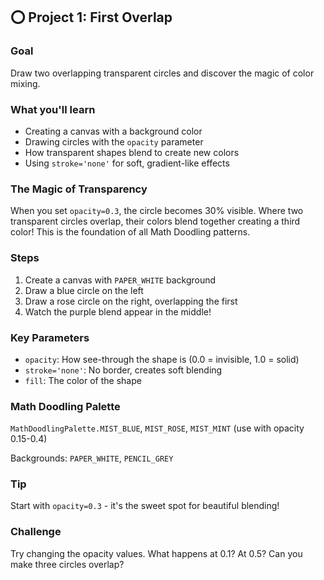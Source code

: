 ## ⭕ Project 1: First Overlap

### Goal
Draw two overlapping transparent circles and discover the magic of color mixing.

### What you'll learn
- Creating a canvas with a background color
- Drawing circles with the `opacity` parameter
- How transparent shapes blend to create new colors
- Using `stroke='none'` for soft, gradient-like effects

### The Magic of Transparency
When you set `opacity=0.3`, the circle becomes 30% visible. Where two transparent circles overlap, their colors blend together creating a third color! This is the foundation of all Math Doodling patterns.

### Steps
1. Create a canvas with `PAPER_WHITE` background
2. Draw a blue circle on the left
3. Draw a rose circle on the right, overlapping the first
4. Watch the purple blend appear in the middle!

### Key Parameters
- `opacity`: How see-through the shape is (0.0 = invisible, 1.0 = solid)
- `stroke='none'`: No border, creates soft blending
- `fill`: The color of the shape

### Math Doodling Palette
`MathDoodlingPalette.MIST_BLUE`, `MIST_ROSE`, `MIST_MINT` (use with opacity 0.15-0.4)

Backgrounds: `PAPER_WHITE`, `PENCIL_GREY`

### Tip
Start with `opacity=0.3` - it's the sweet spot for beautiful blending!

### Challenge
Try changing the opacity values. What happens at 0.1? At 0.5? Can you make three circles overlap?
